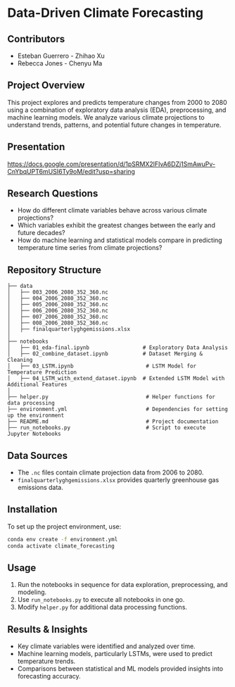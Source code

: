 # Data-Driven Climate Forecasting

## Contributors
- Esteban Guerrero - Zhihao Xu 
- Rebecca Jones - Chenyu Ma

## Project Overview
This project explores and predicts temperature changes from 2000 to 2080 using a combination of exploratory data analysis (EDA), preprocessing, and machine learning models. We analyze various climate projections to understand trends, patterns, and potential future changes in temperature.

## Presentation
https://docs.google.com/presentation/d/1pSRMX2lFIvA6DZj1SmAwuPv-CnYbqUPT6mUSI6Ty9oM/edit?usp=sharing

## Research Questions
- How do different climate variables behave across various climate projections?
- Which variables exhibit the greatest changes between the early and future decades?
- How do machine learning and statistical models compare in predicting temperature time series from climate projections?

## Repository Structure
```
├── data
│   ├── 003_2006_2080_352_360.nc
│   ├── 004_2006_2080_352_360.nc
│   ├── 005_2006_2080_352_360.nc
│   ├── 006_2006_2080_352_360.nc
│   ├── 007_2006_2080_352_360.nc
│   ├── 008_2006_2080_352_360.nc
│   ├── finalquarterlyghgemissions.xlsx
│
├── notebooks
│   ├── 01_eda-final.ipynb                 # Exploratory Data Analysis
│   ├── 02_combine_dataset.ipynb           # Dataset Merging & Cleaning
│   ├── 03_LSTM.ipynb                       # LSTM Model for Temperature Prediction
│   ├── 04_LSTM_with_extend_dataset.ipynb  # Extended LSTM Model with Additional Features
│
├── helper.py                               # Helper functions for data processing
├── environment.yml                         # Dependencies for setting up the environment
├── README.md                               # Project documentation
├── run_notebooks.py                        # Script to execute Jupyter Notebooks
```

## Data Sources
- The `.nc` files contain climate projection data from 2006 to 2080.
- `finalquarterlyghgemissions.xlsx` provides quarterly greenhouse gas emissions data.

## Installation
To set up the project environment, use:
```bash
conda env create -f environment.yml
conda activate climate_forecasting
```

## Usage
1. Run the notebooks in sequence for data exploration, preprocessing, and modeling.
2. Use `run_notebooks.py` to execute all notebooks in one go.
3. Modify `helper.py` for additional data processing functions.

## Results & Insights
- Key climate variables were identified and analyzed over time.
- Machine learning models, particularly LSTMs, were used to predict temperature trends.
- Comparisons between statistical and ML models provided insights into forecasting accuracy.

